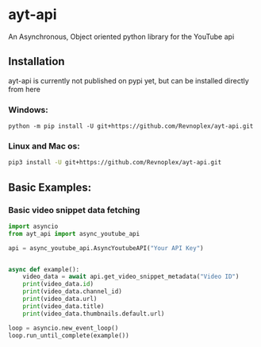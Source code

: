 # ayt-api
An Asynchronous, Object oriented python library for the YouTube api


## Installation

ayt-api is currently not published on pypi yet, but can be installed directly from here

### Windows:
```
python -m pip install -U git+https://github.com/Revnoplex/ayt-api.git
```

### Linux and Mac os:
```bash
pip3 install -U git+https://github.com/Revnoplex/ayt-api.git
```


## Basic Examples:

### Basic video snippet data fetching
```python
import asyncio
from ayt_api import async_youtube_api

api = async_youtube_api.AsyncYoutubeAPI("Your API Key")


async def example():
    video_data = await api.get_video_snippet_metadata("Video ID")
    print(video_data.id)
    print(video_data.channel_id)
    print(video_data.url)
    print(video_data.title)
    print(video_data.thumbnails.default.url)

loop = asyncio.new_event_loop()
loop.run_until_complete(example())
```
